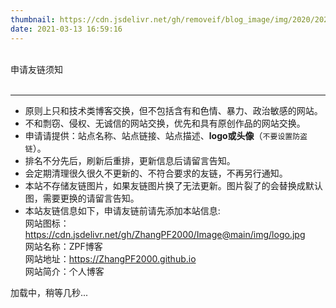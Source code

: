 ```yaml
---
thumbnail: https://cdn.jsdelivr.net/gh/removeif/blog_image/img/2020/20201030170457.png
date: 2021-03-13 16:59:16
---
```

<div class="friend-title-item"><br>申请友链须知<br><br><hr></div>

- 原则上只和技术类博客交换，但不包括含有和色情、暴力、政治敏感的网站。
- 不和剽窃、侵权、无诚信的网站交换，优先和具有原创作品的网站交换。
- 申请请提供：站点名称、站点链接、站点描述、**logo或头像**（`不要设置防盗链`）。
- 排名不分先后，刷新后重排，更新信息后请留言告知。
- 会定期清理很久很久不更新的、不符合要求的友链，不再另行通知。
- 本站不存储友链图片，如果友链图片换了无法更新。图片裂了的会替换成默认图，需要更换的请留言告知。
- 本站友链信息如下，申请友链前请先添加本站信息:  
    网站图标：https://cdn.jsdelivr.net/gh/ZhangPF2000/Image@main/img/logo.jpg  
    网站名称：ZPF博客  
    网站地址：https://ZhangPF2000.github.io  
    网站简介：个人博客  


<script type="text/javascript" defer src="/js/friend.js"></script>
<div class="links-content">加载中，稍等几秒...</div>